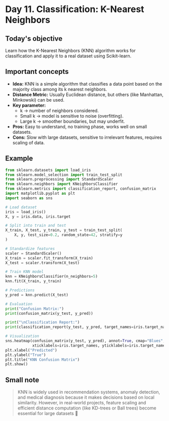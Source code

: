 # Day 11. Classification: K-Nearest Neighbors
## Today's objective 
Learn how the K-Nearest Neighbors (KNN) algorithm works for classification and apply it to a real dataset using Scikit-learn.
## Important concepts 

- **Idea:** KNN is a simple algorithm that classifies a data point based on the majority class among its k nearest neighbors.
- **Distance Metric:** Usually Euclidean distance, but others (like Manhattan, Minkowski) can be used.
- **Key parameter:**
    - k → number of neighbors considered.
    - Small k → model is sensitive to noise (overfitting).
    - Large k → smoother boundaries, but may underfit.
- **Pros:** Easy to understand, no training phase, works well on small datasets.
- **Cons:** Slow with large datasets, sensitive to irrelevant features, requires scaling of data.

## Example
```python
from sklearn.datasets import load_iris
from sklearn.model_selection import train_test_split
from sklearn.preprocessing import StandardScaler
from sklearn.neighbors import KNeighborsClassifier
from sklearn.metrics import classification_report, confusion_matrix
import matplotlib.pyplot as plt
import seaborn as sns

# Load dataset
iris = load_iris()
X, y = iris.data, iris.target

# Split into train and test
X_train, X_test, y_train, y_test = train_test_split(
    X, y, test_size=0.2, random_state=42, stratify=y
)

# Standardize features
scaler = StandardScaler()
X_train = scaler.fit_transform(X_train)
X_test = scaler.transform(X_test)

# Train KNN model
knn = KNeighborsClassifier(n_neighbors=5)
knn.fit(X_train, y_train)

# Predictions
y_pred = knn.predict(X_test)

# Evaluation
print("Confusion Matrix:")
print(confusion_matrix(y_test, y_pred))

print("\nClassification Report:")
print(classification_report(y_test, y_pred, target_names=iris.target_names))

# Visualization
sns.heatmap(confusion_matrix(y_test, y_pred), annot=True, cmap="Blues", fmt="d",
            xticklabels=iris.target_names, yticklabels=iris.target_names)
plt.xlabel("Predicted")
plt.ylabel("True")
plt.title("KNN Confusion Matrix")
plt.show()

```

## Small note 
> KNN is widely used in recommendation systems, anomaly detection, and medical diagnosis because it makes decisions based on local similarity. However, in real-world projects, feature scaling and efficient distance computation (like KD-trees or Ball trees) become essential for large datasets 🌱